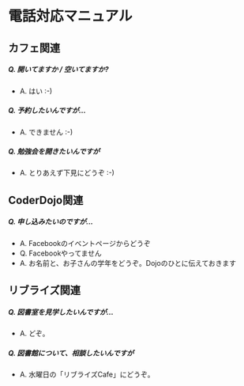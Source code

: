 # 電話対応マニュアル


## カフェ関連

##### Q. 開いてますか / 空いてますか?
- A. はい :-)

##### Q. 予約したいんですが...
- A. できません :-)

##### Q. 勉強会を開きたいんですが
- A. とりあえず下見にどうぞ :-)


## CoderDojo関連

##### Q. 申し込みたいのですが...
- A. Facebookのイベントページからどうぞ
- Q. Facebookやってません
- A. お名前と、お子さんの学年をどうぞ。Dojoのひとに伝えておきます


## リブライズ関連

##### Q. 図書室を見学したいんですが...
- A. どぞ。

##### Q. 図書館について、相談したいんですが
- A. 水曜日の「リブライズCafe」にどうぞ。
